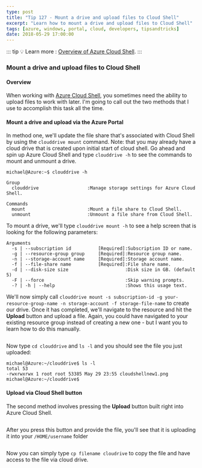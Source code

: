 ```yaml
---
type: post
title: "Tip 127 - Mount a drive and upload files to Cloud Shell"
excerpt: "Learn how to mount a drive and upload files to Cloud Shell"
tags: [azure, windows, portal, cloud, developers, tipsandtricks]
date: 2018-05-29 17:00:00
---
```


::: tip
:bulb: Learn more : [Overview of Azure Cloud Shell](https://docs.microsoft.com/azure/cloud-shell/overview?WT.mc_id=docs-azuredevtips-azureappsdev).
:::

### Mount a drive and upload files to Cloud Shell

#### Overview

When working with [Azure Cloud Shell](http://shell.azure.com), you sometimes need the ability to upload files to work with later. I'm going to call out the two methods that I use to accomplish this task all the time. 

#### Mount a drive and upload via the Azure Portal

In method one, we'll update the file share that's associated with Cloud Shell by using the `clouddrive mount` command. Note: that you may already have a cloud drive that is created upon initial start of cloud shell. Go ahead and spin up Azure Cloud Shell and type `clouddrive -h` to see the commands to mount and unmount a drive. 

```shell
michael@Azure:~$ clouddrive -h

Group
  clouddrive                  :Manage storage settings for Azure Cloud Shell.

Commands
  mount                       :Mount a file share to Cloud Shell.
  unmount                     :Unmount a file share from Cloud Shell.
  ```

To mount a drive, we'll type `clouddrive mount -h` to see a help screen that is looking for the following parameters:

```shell
Arguments
  -s | --subscription id          [Required]:Subscription ID or name.
  -g | --resource-group group     [Required]:Resource group name.
  -n | --storage-account name     [Required]:Storage account name.
  -f | --file-share name          [Required]:File share name.
  -d | --disk-size size                     :Disk size in GB. (default 5)
  -F | --force                              :Skip warning prompts.
  -? | -h | --help                          :Shows this usage text.
  ```

We'll now simply call `clouddrive mount -s subscription-id -g your-resource-group-name -n storage-account -f storage-file-name` to create our drive. Once it has completed, we'll navigate to the resource and hit the **Upload** button and upload a file. Again, you could have navigated to your existing resource group instead of creating a new one - but I want you to learn how to do this manually.

<img :src="$withBase('/files/cloudshellnew1.png')">

Now type `cd clouddrive` and `ls -l` and you should see the file you just uploaded:

```shell
michael@Azure:~/clouddrive$ ls -l
total 53
-rwxrwxrwx 1 root root 53385 May 29 23:55 cloudshellnew1.png
michael@Azure:~/clouddrive$
```

#### Upload via Cloud Shell button

The second method involves pressing the **Upload** button built right into Azure Cloud Shell.

<img :src="$withBase('/files/cloudshellnew2.png')">

After you press this button and provide the file, you'll see that it is uploading it into your `/HOME/username` folder

<img :src="$withBase('/files/cloudshellnew3.png')">

Now you can simply type `cp filename cloudrive` to copy the file and have access to the file via cloud drive. 

